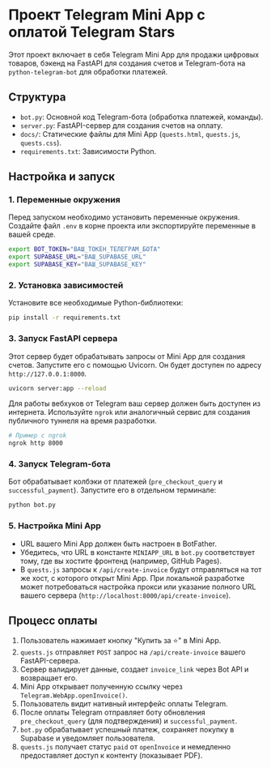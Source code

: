 # Проект Telegram Mini App с оплатой Telegram Stars

Этот проект включает в себя Telegram Mini App для продажи цифровых товаров, бэкенд на FastAPI для создания счетов и Telegram-бота на `python-telegram-bot` для обработки платежей.

## Структура

- `bot.py`: Основной код Telegram-бота (обработка платежей, команды).
- `server.py`: FastAPI-сервер для создания счетов на оплату.
- `docs/`: Статические файлы для Mini App (`quests.html`, `quests.js`, `quests.css`).
- `requirements.txt`: Зависимости Python.

## Настройка и запуск

### 1. Переменные окружения

Перед запуском необходимо установить переменные окружения. Создайте файл `.env` в корне проекта или экспортируйте переменные в вашей среде.

```bash
export BOT_TOKEN="ВАШ_ТОКЕН_ТЕЛЕГРАМ_БОТА"
export SUPABASE_URL="ВАШ_SUPABASE_URL"
export SUPABASE_KEY="ВАШ_SUPABASE_KEY"
```

### 2. Установка зависимостей

Установите все необходимые Python-библиотеки:

```bash
pip install -r requirements.txt
```

### 3. Запуск FastAPI сервера

Этот сервер будет обрабатывать запросы от Mini App для создания счетов. Запустите его с помощью Uvicorn. Он будет доступен по адресу `http://127.0.0.1:8000`.

```bash
uvicorn server:app --reload
```

Для работы вебхуков от Telegram ваш сервер должен быть доступен из интернета. Используйте `ngrok` или аналогичный сервис для создания публичного туннеля на время разработки.

```bash
# Пример с ngrok
ngrok http 8000
```

### 4. Запуск Telegram-бота

Бот обрабатывает колбэки от платежей (`pre_checkout_query` и `successful_payment`). Запустите его в отдельном терминале:

```bash
python bot.py
```

### 5. Настройка Mini App

- URL вашего Mini App должен быть настроен в BotFather.
- Убедитесь, что URL в константе `MINIAPP_URL` в `bot.py` соответствует тому, где вы хостите фронтенд (например, GitHub Pages).
- В `quests.js` запросы к `/api/create-invoice` будут отправляться на тот же хост, с которого открыт Mini App. При локальной разработке может потребоваться настройка прокси или указание полного URL вашего сервера (`http://localhost:8000/api/create-invoice`).

## Процесс оплаты

1.  Пользователь нажимает кнопку "Купить за ⭐" в Mini App.
2.  `quests.js` отправляет `POST` запрос на `/api/create-invoice` вашего FastAPI-сервера.
3.  Сервер валидирует данные, создает `invoice_link` через Bot API и возвращает его.
4.  Mini App открывает полученную ссылку через `Telegram.WebApp.openInvoice()`.
5.  Пользователь видит нативный интерфейс оплаты Telegram.
6.  После оплаты Telegram отправляет боту обновления `pre_checkout_query` (для подтверждения) и `successful_payment`.
7.  `bot.py` обрабатывает успешный платеж, сохраняет покупку в Supabase и уведомляет пользователя.
8.  `quests.js` получает статус `paid` от `openInvoice` и немедленно предоставляет доступ к контенту (показывает PDF).

